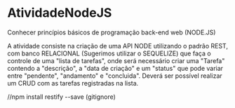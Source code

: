 # AtividadeNodeJS
Conhecer princípios básicos de programação back-end web (NODE.JS)

A atividade consiste na criação de uma API NODE utilizando o padrão REST, com banco RELACIONAL (Sugerimos utilizar o SEQUELIZE) que faça o controle de uma "lista de tarefas", onde será necessário criar uma "Tarefa" contendo a "descrição", a "data de criação" e um "status" que pode variar entre "pendente", "andamento" e "concluida".  Deverá ser possível realizar um CRUD com as tarefas registradas na lista.

//npm install restify --save (gitignore)